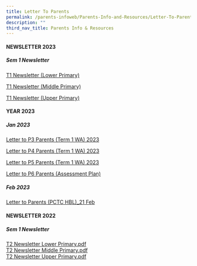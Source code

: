 ```yaml
---
title: Letter To Parents
permalink: /parents-infoweb/Parents-Info-and-Resources/Letter-To-Parents/
description: ""
third_nav_title: Parents Info & Resources
---
```

#### NEWSLETTER 2023
  
##### Sem 1 Newsletter

[T1 Newsletter (Lower Primary)](https://drive.google.com/file/d/1HMXkX4pJ5fxEJ7RlGldq0JsY-bfWMJKW/view?usp=sharing)


[T1 Newsletter (Middle Primary)](https://drive.google.com/file/d/1HMXkX4pJ5fxEJ7RlGldq0JsY-bfWMJKW/view?usp=sharing)

[T1 Newsletter (Upper Primary)](/files/T1%20Newsletter%20(UP).pdf)


#### YEAR 2023

##### Jan 2023
[Letter to P3 Parents (Term 1 WA) 2023](/files/Letter%20to%20P3%20Parents%20(Term%201%20WA)%202023_updated.pdf)

[Letter to P4 Parents (Term 1 WA) 2023](/files/Letter%20to%20P4%20Parents%20(Term%201%20WA)%202023.pdf)

[Letter to P5 Parents (Term 1 WA) 2023](/files/Letter%20to%20P5%20Parents%20(Term%201%20WA)%202023.pdf)

[Letter to P6 Parents (Assessment Plan)](/files/Letter%20to%20P6%20Parents%20(Assessment%20Plan).pdf)

##### Feb 2023

[Letter to Parents (PCTC HBL)_21 Feb](/files/Letter%20to%20Parents%20(PCTC%20%20HBL)_21%20Feb.pdf)

#### NEWSLETTER 2022

  
##### Sem 1 Newsletter

[T2 Newsletter Lower Primary.pdf](/files/T2%20Newsletter%20Lower%20Primary.pdf)<br>
[T2 Newsletter Middle Primary.pdf](/files/T2%20Newsletter%20Middle%20Primary.pdf)<br>
[T2 Newsletter Upper Primary.pdf](/files/T2%20Newsletter%20Upper%20Primary.pdf)